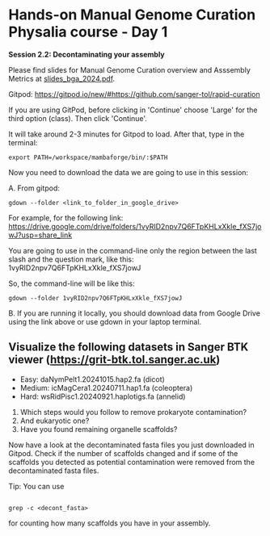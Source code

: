 # Hands-on Manual Genome Curation Physalia course - Day 1

**Session 2.2: Decontaminating your assembly**

Please find slides for Manual Genome Curation overview and Asssembly Metrics at [slides_bga_2024.pdf](slides_bga_2024.pdf).

Gitpod: https://gitpod.io/new/#https://github.com/sanger-tol/rapid-curation

If you are using GitPod, before clicking in 'Continue' choose 'Large' for the third option (class). Then click 'Continue'.

It will take around 2-3 minutes for Gitpod to load. After that, type in the terminal: 

```
export PATH=/workspace/mambaforge/bin/:$PATH

```

Now you need to download the data we are going to use in this session:

A. From gitpod:

```
gdown --folder <link_to_folder_in_google_drive>

```

For example, for the following link:
https://drive.google.com/drive/folders/1vyRID2npv7Q6FTpKHLxXkle_fXS7jowJ?usp=share_link

You are going to use in the command-line only the region between the last slash and the question mark, like this: 1vyRID2npv7Q6FTpKHLxXkle_fXS7jowJ

So, the command-line will be like this:

```
gdown --folder 1vyRID2npv7Q6FTpKHLxXkle_fXS7jowJ

```

B. If you are running it locally, you should download data from Google Drive using the link above or use gdown in your laptop terminal.


## Visualize the following datasets in Sanger BTK viewer (https://grit-btk.tol.sanger.ac.uk) 

- Easy: daNymPelt1.20241015.hap2.fa (dicot)
- Medium: icMagCera1.20240711.hap1.fa (coleoptera)
- Hard: wsRidPisc1.20240921.haplotigs.fa (annelid)

 1. Which steps would you follow to remove prokaryote contamination?
 2. And eukaryotic one?
 3. Have you found remaining organelle scaffolds?

Now have a look at the decontaminated fasta files you just downloaded in Gitpod. Check if the number of scaffolds changed and if some of the scaffolds you detected as potential contamination were removed from the decontaminated fasta files.

Tip: You can use 

```

grep -c <decont_fasta>

```

for counting how many scaffolds you have in your assembly.
